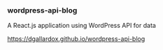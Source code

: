### wordpress-api-blog
A React.js application using WordPress API for data


https://dgallardox.github.io/wordpress-api-blog
